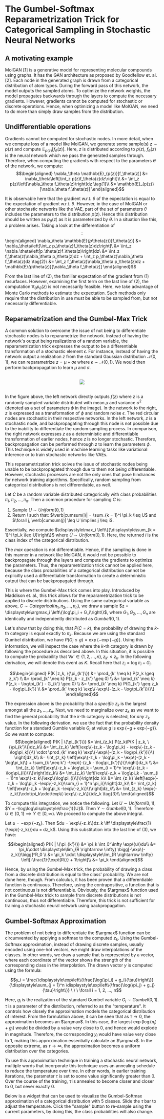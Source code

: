# The Gumbel-Softmax Reparametrization Trick for Categorical Sampling in Stochastic Neural Networks

## A motivating example
MolGAN [1] is a generative model for representing molecular compounds using graphs. It has the GAN architecture as proposed by Goodfellow et. al. [2]. Each node in the generated graph is drawn from a categorical distribution of atom types. During the forward pass of this network, the model outputs the sampled atoms. To optimize the network weights, the model propagates backwards through the layers to compute the necessary gradients. However, gradients cannot be computed for stochastic or discrete operations. Hence, when optimizing a model like MolGAN, we need to do more than simply draw samples from the distribution. 

## Undifferentiable operations
Gradients cannot be computed for stochastic nodes. In more detail, when we compute loss of a model like MolGAN, we generate some sample(s) $z \sim p(z)$ and compute $\mathbb{E}_{p(z)}[f_\theta(z)]$. Here, $z$ is distributed according to $p(z)$, $f_\theta(z)$ is the neural network which we pass the generated samples through. Therefore, when computing the gradients with respect to the parameters $\theta$ of the network, we compute:
$$\begin{aligned}
  \nabla_\theta \mathbb{E}_{p(z)}[f_\theta(z)] &= \nabla_\theta\left[\int_z p(z)f_\theta(z)dz\right]\\
                                 &= \int_z p(z)\left[\nabla_\theta f_\theta(z)\right]dz \tag{1}\\
                                 &= \mathbb{E}_{p(z)}[\nabla_\theta f_\theta(z)]
\end{aligned}$$

It is observable here that the gradient w.r.t. $\theta$ of the expectation is equal to the expectation of gradient w.r.t. $\theta$. However, in the case of MolGAN or other stochastic networks like the VAE, part of the set of parameters $\theta$ includes the parameters to the distribution $p(z)$. Hence this distribution should be written as $p_\theta(z)$ as it is parameterized by $\theta$. In a situation like this, a problem arises. Taking a look at the differentiation of $$:
$$\begin{aligned}
  \nabla_\theta \mathbb{E}_{p_\theta(z)}[f_\theta(z)] &= \nabla_\theta\left[\int_z p_\theta(z)f_\theta(z)dz\right]\\
                                 &= \int_z \nabla_\theta\left[p_\theta(z)f_\theta(z)\right]dz\\
                                 &= \int_z f_\theta(z)\nabla_\theta p_\theta(z)dz + \int_z p_\theta(z)\nabla_\theta f_\theta(z)dz \tag{2}\\
                                 &= \int_z f_\theta(z)\nabla_\theta p_\theta(z)dz + \mathbb{E}_{p_\theta(z)}[\nabla_\theta f_\theta(z)]
\end{aligned}$$

From the last line of $(2)$, the familiar expectation of the gradient from $(1)$ resurfaces. However, examining the first term on the last line of $(2)$, the computation $\nabla_\theta p_\theta(z)$ is not necessarily feasible. Here, we take advantage of Monte Carlo methods to estimate the expectation. Such methods only require that the distribution in use must be able to be sampled from, but not necessarily differentiable. 

## Reparametrization and the Gumbel-Max Trick
A common solution to overcome the issue of not being to differentiate stochastic nodes is to reparametrize the network. Instead of having the network's output being realizations of a random variable, the reparametrization trick expresses the output to be a differentiable transformation of a stochastic element $\epsilon$. For instance, instead of having the network output a realization $z$ from the standard Gaussian distribution $\mathcal{N}(0, 1)$, we can reparametrize $z = \mu + \sigma \epsilon$ where $\epsilon \sim \mathcal{N}(0, 1)$. We would then perform backpropagation to learn $\mu$ and $\sigma$.<br/><br/>

<center><img src="Images/reparameterization.png"/></center><br/>

In the figure above, the left network directly outputs $f(z)$ where $z$ is a randomly sampled variable distributed with mean $\mu$ and variance $\sigma^2$ (denoted as a set of parameters $\phi$ in the image). In the network to the right, $z$ is expressed as a transformation of $\phi$ and random noise $\epsilon$. The red circular nodes are stochastic in their respective networks. In the left network, $z$ is a stochastic node, and backpropagating through this node is not possible due to the inability to differentiate the random sampling process. In comparison, the right network expresses $z$ as a deterministic and differentiable transformation of earlier nodes, hence $z$ is no longer stochastic. Therefore, backpropagation can be performed through $z$ to learn the parameters $\phi$. This technique is widely used in machine learning tasks like variational inference or to train stochastic networks like VAEs. 

This reparametrization trick solves the issue of stochastic nodes being unable to be backpropagated through due to them not being differentiable. However, stochastic processes are not the only ones that pose hindrances for network training algorithms. Specifically, random sampling from categorical distributions is not differentiable, as well. 

Let $C$ be a random variable distributed categorically with class probabilities $\pi_1, \pi_2, ..., \pi_n$. Then a common procedure for sampling $C$ is:
  1. Sample $U \sim Uniform(0, 1)$
  2. Return $i$ such that: $\verb|cumsum(i)| = \sum_{k = 1}^i \pi_k \leq U$ and $\forall j, \verb|cumsum(j)| \leq U \implies j \leq i$.

Essentially, we compute $\displaystyle\max_i \left\{{\displaystyle\sum_{k = 1}^i \pi_k \leq U}\right\}$ where $U \sim Uniform(0, 1)$. Here, the returned $i$ is the class index of the categorical distribution. 

The $max$ operation is not differentiable. Hence, if the sampling is done in this manner in a network like MolGAN, it would not be possible to backpropagate through the layers and compute the gradients to optimize the parameters. Thus, the reparametrization trick cannot be applied here, because the class probabilities of a categorical distribution cannot be explicitly used a differentiable transformation to create a deterministic output that can be backpropagated through.

This is where the Gumbel-Max trick comes into play. Introduced by Maddison et. al., this trick allows for the reparametrization trick to be applied to discrete distributions. Using the same categorical variable as above, $C \sim Categorical(\pi_1, \pi_2, ..., \pi_n)$, we draw a sample $z = \displaystyle\argmax_i \left\{\log\pi_i + G_i\right\}$, where $G_1, G_2, ..., G_n$ are identically and independently distributed as $Gumbel(0, 1)$. 

Let's show that by doing this, that $P(C = k)$, the probability of drawing the $k$-th category is equal exactly to $\pi_k$. Because we are using the standard Gumbel distribution, we have $P(G_i \leq g) = \exp\{-\exp\{-g\}\}$. Using this information, we will inspect the case where the $k$-th category is drawn by following the procedure as described above. In this situation, it is possible to compute the probability that $\forall k' \in \{1, 2, ..., n\}, z_{k'}\leq z_k$. In the following derivation, we will denote this event as $K$. Recall here that $z_i = \log\pi_i + G_i$. 

$$\begin{aligned}
P(K |z_k, \{\pi_{k'}\}) &= \prod_{k' \neq k} P(z_k \geq z_k') \\
&= \prod_{k' \neq k} P(z_k - z_{k'} \geq 0) \\
&= \prod_{k' \neq k} P(z_k - \log\pi_{k'} - G_{k'} \geq 0) \\
&= \prod_{k' \neq k} P(G_{k'} \geq z_k - \log\pi_{k'}) \\
&= \prod_{k' \neq k} \exp\{-\exp\{-(z_k - \log\pi_{k'})\}\}
\end{aligned}$$

The expression above is the probability that a _specific_ $z_k$ is the largest amongst all the $z_1, ..., z_n$. Next, we need to marginalize over $z_k$ as we want to find the general probability that the $k$-th category is selected, for _any_ $z_k$ value. In the following derivation, we use the fact that the probability density function for a standard Gumble variable $G_i$ at value $g$ is $\exp\{-g + \exp\{-g\}\}$. So we want to compute: 
$$\begin{aligned}
P(K | \{\pi_{k'}\}) &= \int_{z_k} P(z_k)P(K | z_k, \{\pi_{k'}\})dz_k\\
&= \int_{z_k} \left[\exp\{-(z_k - \log\pi_k) - \exp\{-(z_k - \log\pi_k)\}\} \cdot \prod_{k' \neq k} \exp\{-\exp\{-(z_k - \log\pi_{k'})\}\} \right]dz_k\\
&= \int_{z_k} \left[\exp\{-z_k + \log\pi_k - \exp\{-(z_k - \log\pi_k)\} + \sum_{k \neq k'} -\exp\{-(z_k - \log\pi_{k'})\}\}\right]dz_k \\
&= \int_{z_k} \left[\exp\{-z_k + \log\pi_k - \sum_{i = 1}^n \exp\{-(z_k - \log\pi_{i})\}\}\right]dz_k\\
&= \int_{z_k} \left[\exp\{-z_k + \log\pi_k - \sum_{i = 1}^n \exp\{-z_k\}\exp\{\log\pi_{i}\}\}\right]dz_k\\
&= \int_{z_k} \left[\exp\{-z_k + \log\pi_k -\exp\{-z_k\}\sum_{i = 1}^n \pi_i\}\right]dz_k\\
&= \int_{z_k} \left[\exp\{-z_k + \log\pi_k -\exp\{-z_k\}\}\right]dz_k\\
&= \int_{z_k} \exp\{-z_k\}\cdot\pi_k\cdot\exp\{-\exp\{-z_k\}\}dz_k \tag{3}\\
\end{aligned}$$

To compute this integration, we notice the following. Let $U \sim Uniform(0, 1)$, $Y = -\log\log\displaystyle\frac{1}{U}$. Then $Y \sim Gumbel(0, 1)$. Therefore $U \in [0, 1] \implies Y \in [0, \infty)$. We proceed to compute the above integral.

Let $u = -\exp\{-z_k\}$. Then $du = \exp\{-z_k\}dz_k \iff \displaystyle\frac{1}{\exp\{-z_k\}}du = dz_k$. Using this substitution into the last line of $(3)$, we have:

$$\begin{aligned}
P(K | \{\pi_{k'}\}) &= \pi_k \int_0^\infty \exp\{u\}du\\
&= \pi_k\cdot \displaystyle\lim_{R \rightarrow \infty} \bigg[-\exp\{-z_k\}\bigg]^R_0 \\
&= \pi_k \cdot \displaystyle\lim_{R \rightarrow \infty} \left[-\frac{1}{\exp\{R\}} + 1\right]\\
&= \pi_k
\end{aligned}$$

Hence, by using the Gumbel-Max trick, the probability of drawing a class from a discrete distribution is equal to the class' probability. We are not done here, though. From calculus, it has been proven that a differentiable function is continuous. Therefore, using the contrapositive, a function that is not continuous is not differentiable. Obviously, the $\argmax$ function used in the Gumbel-Max trick to sample from discrete distributions is not continuous, thus not differentiable. Therefore, this trick is not sufficient for training a stochastic neural network using backpropagation.

## Gumbel-Softmax Approximation
The problem of not being to differentiate the $\argmax$ function can be circumvented by applying a softmax to the computed $z_k$. Using the Gumbel-Softmax approximation, instead of drawing discrete samples, usually encoded using one-hot vectors, we might draw interpolations of the classes. In other words, we draw a sample that is represented by a vector, where each coordinate of the vector shows the strength of the corresponding class in the interpolation. The drawn vector $y$ is computed using the formula:

$$y_i = \frac{\displaystyle\exp\left\{\frac{\log(\pi_i) + g_i}{\tau}\right\}}{\displaystyle\sum_{j = 1}^n \displaystyle\exp\left\{\frac{\log(\pi_j) + g_j}{\tau}\right\}} \ \ \ \forall i = 1, 2, ..., n$$

Here, $g_i$ is the realization of the standard Gumbel variable $G_i \sim Gumbel(0, 1)$. $\tau$ is a parameter of the distribution, referred to as the "temperature". It controls how closely the approximation models the categorical distribution of interest. From the formulation above, it can be seen that as $\tau \rightarrow 0$, the approximation becomes an $\argmax$. In this case, the largest $\exp\{\log(\pi_i) + g_i\}$ would be divided by a value very close to $0$, and hence would explode in magnitude. Therefore, the corresponding $y_i$ would have value very close to 1, making this approximation essentially calculate an $\argmax$. In the opposite extreme, as $\tau \rightarrow \infty$, the approximation becomes a uniform distribution over the categories.

To use this approximation technique in training a stochastic neural network, multiple words that incorporate this technique uses an annealing schedule to reduce the temperature over time. In other words, in earlier training iterations, the parameter $\tau$ is set to some value significantly greater than 0. Over the course of the training, $\tau$ is annealed to become closer and closer to 0, but never exactly 0.

Below is a widget that can be used to visualize the Gumbel-Softmax approximation of a categorical distribution with 5 classes. Slide the $\tau$ bar to adjust the temperature. Click the "sample" button to re-sample using the current parameters, by doing this, the class probabilities will also change.